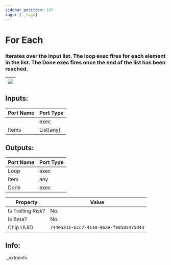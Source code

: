 ```yaml
---
sidebar_position: 158
tags: [._tags]
---
```


# For Each


### Iterates over the input list. The loop exec fires for each element in the list. The Done exec fires once the end of the list has been reached.

| ![](https://images-ext-2.discordapp.net/external/MPmIaQzlEPmgGWlgi-WxBBXt0Bjv_zWPkg1y1f_sy3s/https/www.recroomcircuits.com/image/circuit/absolute-value?width=206&height=108) |
|-----|

## Inputs:
| Port Name | Port Type |
|-----------|-----------|
|  | exec |
| Items | List[any] |

## Outputs:
| Port Name | Port Type |
|-----------|-----------|
| Loop | exec |
| Item | any |
| Done | exec | 

| Property  | Value |
|-------------------|-----------|
| Is Trolling Risk? | No. |
| Is Beta? | No. |
| Chip UUID | `744e5311-6cc7-4130-962e-fe050a475d43` |

## Info:
._extrainfo